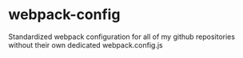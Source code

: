 # webpack-config
Standardized webpack configuration for all of my github repositories without their own dedicated webpack.config.js
